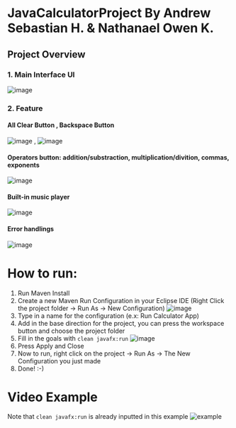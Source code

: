 # JavaCalculatorProject By Andrew Sebastian H. & Nathanael Owen K.

## Project Overview
### 1. Main Interface UI
![image](https://github.com/AndrewSebastianH/JavaCalculatorProject/assets/90231686/a7e860bb-ece2-435a-a896-3fe7efbda338)

### 2. Feature
#### All Clear Button , Backspace Button
![image](https://github.com/AndrewSebastianH/JavaCalculatorProject/assets/90231686/90e8baf5-ad39-405f-b0e9-707cf4111a62) , ![image](https://github.com/AndrewSebastianH/JavaCalculatorProject/assets/90231686/e510c4b0-030a-44c8-8395-d06eeebfc3f7)

#### Operators button: addition/substraction, multiplication/divition, commas, exponents
![image](https://github.com/AndrewSebastianH/JavaCalculatorProject/assets/90231686/4e11f34f-d702-4290-9919-5faeff008c04)

#### Built-in music player
![image](https://github.com/AndrewSebastianH/JavaCalculatorProject/assets/90231686/1bf56bcf-7798-4fa6-b432-7024d32256bd)

#### Error handlings
![image](https://github.com/AndrewSebastianH/JavaCalculatorProject/assets/90231686/48774592-cb2e-4966-a00c-53fc453e9ad4)

# How to run:
1. Run Maven Install
2. Create a new Maven Run Configuration in your Eclipse IDE (Right Click the project folder -> Run As -> New Configuration)
![image](https://github.com/AndrewSebastianH/JavaCalculatorProject/assets/90231686/13b74ebb-595b-47bf-a2eb-41c8691cdeee)
3. Type in a name for the configuration (e.x: Run Calculator App)
4. Add in the base direction for the project, you can press the workspace button and choose the project folder
5. Fill in the goals with `clean javafx:run`
   ![image](https://github.com/AndrewSebastianH/JavaCalculatorProject/assets/90231686/9a3eda0d-ebd2-4492-90e2-f1e3b6ce509f)
6. Press Apply and Close
7. Now to run, right click on the project -> Run As -> The New Configuration you just made
8. Done! :-)

# Video Example 
Note that `clean javafx:run` is already inputted in this example
![example](https://github.com/AndrewSebastianH/JavaCalculatorProject/assets/90231686/5724ca2e-cd6c-463f-955e-56efea347e3f)

